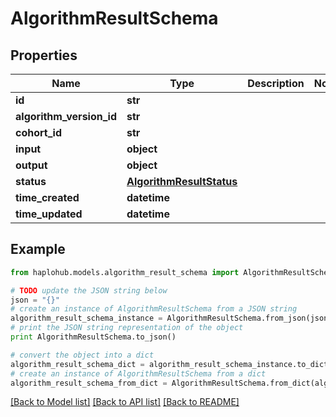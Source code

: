 # AlgorithmResultSchema


## Properties
Name | Type | Description | Notes
------------ | ------------- | ------------- | -------------
**id** | **str** |  | 
**algorithm_version_id** | **str** |  | 
**cohort_id** | **str** |  | 
**input** | **object** |  | 
**output** | **object** |  | 
**status** | [**AlgorithmResultStatus**](AlgorithmResultStatus.md) |  | 
**time_created** | **datetime** |  | 
**time_updated** | **datetime** |  | 

## Example

```python
from haplohub.models.algorithm_result_schema import AlgorithmResultSchema

# TODO update the JSON string below
json = "{}"
# create an instance of AlgorithmResultSchema from a JSON string
algorithm_result_schema_instance = AlgorithmResultSchema.from_json(json)
# print the JSON string representation of the object
print AlgorithmResultSchema.to_json()

# convert the object into a dict
algorithm_result_schema_dict = algorithm_result_schema_instance.to_dict()
# create an instance of AlgorithmResultSchema from a dict
algorithm_result_schema_from_dict = AlgorithmResultSchema.from_dict(algorithm_result_schema_dict)
```
[[Back to Model list]](../README.md#documentation-for-models) [[Back to API list]](../README.md#documentation-for-api-endpoints) [[Back to README]](../README.md)



